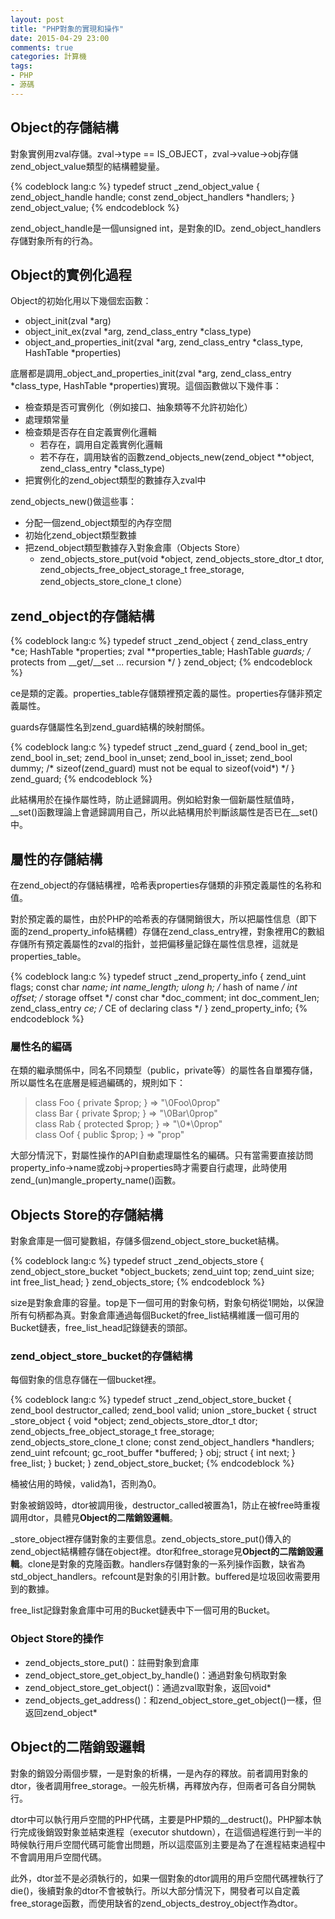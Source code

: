 ```yaml
---
layout: post
title: "PHP對象的實現和操作"
date: 2015-04-29 23:00
comments: true
categories: 計算機
tags:
- PHP
- 源碼
---
```


## Object的存儲結構

對象實例用zval存儲。zval->type == IS_OBJECT，zval->value->obj存儲zend_object_value類型的結構體變量。

{% codeblock lang:c %}
typedef struct _zend_object_value {
    zend_object_handle handle;
    const zend_object_handlers *handlers;
} zend_object_value;
{% endcodeblock %}

zend_object_handle是一個unsigned int，是對象的ID。zend_object_handlers存儲對象所有的行為。

## Object的實例化過程

Object的初始化用以下幾個宏函數：

  - object_init(zval *arg)
  - object_init_ex(zval \*arg, zend_class_entry *class_type)
  - object_and_properties_init(zval \*arg, zend_class_entry \*class_type, HashTable *properties)

底層都是調用_object_and_properties_init(zval \*arg, zend_class_entry \*class_type, HashTable *properties)實現。這個函數做以下幾件事：

  - 檢查類是否可實例化（例如接口、抽象類等不允許初始化）
  - 處理類常量
  - 檢查類是否存在自定義實例化邏輯
    - 若存在，調用自定義實例化邏輯
    - 若不存在，調用缺省的函數zend_objects_new(zend_object \*\*object, zend_class_entry *class_type)
  - 把實例化的zend_object類型的數據存入zval中

zend_objects_new()做這些事：

  - 分配一個zend_object類型的內存空間
  - 初始化zend_object類型數據
  - 把zend_object類型數據存入對象倉庫（Objects Store）
    - zend_objects_store_put(void *object, zend_objects_store_dtor_t dtor, zend_objects_free_object_storage_t free_storage, zend_objects_store_clone_t clone）

## zend_object的存儲結構

{% codeblock lang:c %}
typedef struct _zend_object {
    zend_class_entry *ce;
    HashTable *properties;
    zval **properties_table;
    HashTable *guards; /* protects from __get/__set ... recursion */
} zend_object;
{% endcodeblock %}

ce是類的定義。properties_table存儲類裡預定義的屬性。properties存儲非預定義屬性。

guards存儲屬性名到zend_guard結構的映射關係。

{% codeblock lang:c %}
typedef struct _zend_guard {
    zend_bool in_get;
    zend_bool in_set;
    zend_bool in_unset;
    zend_bool in_isset;
    zend_bool dummy; /* sizeof(zend_guard) must not be equal to sizeof(void*) */
} zend_guard;
{% endcodeblock %}

此結構用於在操作屬性時，防止遞歸調用。例如給對象一個新屬性賦值時，\_\_set()函數理論上會遞歸調用自己，所以此結構用於判斷該屬性是否已在\_\_set()中。

## 屬性的存儲結構

在zend_object的存儲結構裡，哈希表properties存儲類的非預定義屬性的名称和值。

對於預定義的屬性，由於PHP的哈希表的存儲開銷很大，所以把屬性信息（即下面的zend_property_info結構體）存儲在zend_class_entry裡，對象裡用C的數組存儲所有預定義屬性的zval的指針，並把偏移量記錄在屬性信息裡，這就是properties_table。

{% codeblock lang:c %}
typedef struct _zend_property_info {
    zend_uint flags;
    const char *name;
    int name_length;
    ulong h;                 /* hash of name */
    int offset;              /* storage offset */
    const char *doc_comment;
    int doc_comment_len;
    zend_class_entry *ce;    /* CE of declaring class */
} zend_property_info;
{% endcodeblock %}

### 屬性名的編碼

在類的繼承關係中，同名不同類型（public，private等）的屬性各自單獨存儲，所以屬性名在底層是經過編碼的，規則如下：

>class Foo { private $prop;   } => "\0Foo\0prop"  
>class Bar { private $prop;   } => "\0Bar\0prop"  
>class Rab { protected $prop; } => "\0*\0prop"  
>class Oof { public $prop;    } => "prop"  

大部分情況下，對屬性操作的API自動處理屬性名的編碼。只有當需要直接訪問property_info->name或zobj->properties時才需要自行處理，此時使用zend_(un)mangle_property_name()函數。

## Objects Store的存儲結構

對象倉庫是一個可變數組，存儲多個zend_object_store_bucket結構。

{% codeblock lang:c %}
typedef struct _zend_objects_store {
    zend_object_store_bucket *object_buckets;
    zend_uint top;
    zend_uint size;
    int free_list_head;
} zend_objects_store;
{% endcodeblock %}

size是對象倉庫的容量。top是下一個可用的對象句柄，對象句柄從1開始，以保證所有句柄都為真。對象倉庫通過每個Bucket的free_list結構維護一個可用的Bucket鏈表，free_list_head記錄鏈表的頭部。

### zend_object_store_bucket的存儲結構

每個對象的信息存儲在一個bucket裡。

{% codeblock lang:c %}
typedef struct _zend_object_store_bucket {
    zend_bool destructor_called;
    zend_bool valid;
    union _store_bucket {
        struct _store_object {
            void *object;
            zend_objects_store_dtor_t dtor;
            zend_objects_free_object_storage_t free_storage;
            zend_objects_store_clone_t clone;
            const zend_object_handlers *handlers;
            zend_uint refcount;
            gc_root_buffer *buffered;
        } obj;
        struct {
            int next;
        } free_list;
    } bucket;
} zend_object_store_bucket;
{% endcodeblock %}

桶被佔用的時候，valid為1，否則為0。

對象被銷毀時，dtor被調用後，destructor_called被置為1，防止在被free時重複調用dtor，具體見**Object的二階銷毀邏輯**。

_store_object裡存儲對象的主要信息。zend_objects_store_put()傳入的zend_object結構體存儲在object裡。dtor和free_storage見**Object的二階銷毀邏輯**。clone是對象的克隆函數。handlers存儲對象的一系列操作函數，缺省為std_object_handlers。refcount是對象的引用計數。buffered是垃圾回收需要用到的數據。

free_list記錄對象倉庫中可用的Bucket鏈表中下一個可用的Bucket。

### Object Store的操作

  - zend_objects_store_put()：註冊對象到倉庫
  - zend_object_store_get_object_by_handle()：通過對象句柄取對象
  - zend_object_store_get_object()：通過zval取對象，返回void*
  - zend_objects_get_address()：和zend_object_store_get_object()一樣，但返回zend_object*

## Object的二階銷毀邏輯

對象的銷毀分兩個步驟，一是對象的析構，一是內存的釋放。前者調用對象的dtor，後者調用free_storage。一般先析構，再釋放內存，但兩者可各自分開執行。

dtor中可以執行用戶空間的PHP代碼，主要是PHP類的__destruct()。PHP腳本執行完成後銷毀對象並結束進程（executor shutdown），在這個過程進行到一半的時候執行用戶空間代碼可能會出問題，所以這麼區別主要是為了在進程結束過程中不會調用用戶空間代碼。

此外，dtor並不是必須執行的，如果一個對象的dtor調用的用戶空間代碼裡執行了die()，後續對象的dtor不會被執行。所以大部分情況下，開發者可以自定義free_storage函數，而使用缺省的zend_objects_destroy_object作為dtor。
